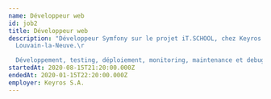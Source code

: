 ```yaml
---
name: Développeur web
id: job2
title: Développeur web
description: "Développeur Symfony sur le projet iT.SCHOOL, chez Keyros S.A., à
  Louvain-la-Neuve.\r

  Développement, testing, déploiement, monitoring, maintenance et debugging."
startedAt: 2020-08-15T21:20:00.000Z
endedAt: 2020-01-15T22:20:00.000Z
employer: Keyros S.A.
---
```

